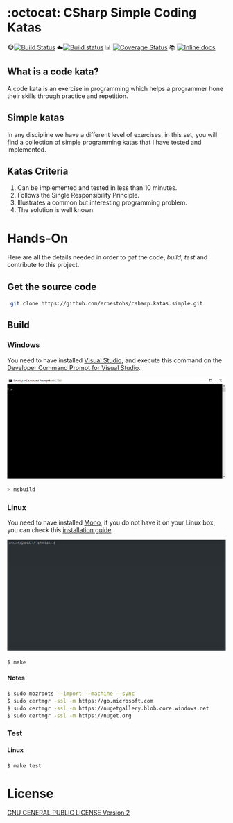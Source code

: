 # :octocat: CSharp Simple Coding Katas
:monkey_face:[![Build Status](https://travis-ci.org/ernestohs/csharp.katas.simple.svg)](https://travis-ci.org/ernestohs/csharp.katas.simple)
:cloud:[![Build status](https://ci.appveyor.com/api/projects/status/e7o2ga07i68f2kj4?svg=true)](https://ci.appveyor.com/project/ernestohs/csharp-katas-simple)
:bar_chart: [![Coverage Status](https://coveralls.io/repos/github/ernestohs/csharp.katas.simple/badge.svg?branch=master)](https://ci.appveyor.com/project/ernestohs/csharp-katas-simple/build/tests)
:books: [![Inline docs](http://inch-ci.org/github/bfontaine/badges2svg.svg)](https://github.com/ernestohs/csharp.katas.simple/wiki)

## What is a code kata?
A code kata is an exercise in programming which helps a programmer hone their skills through practice and repetition.

## Simple katas
In any discipline we have a different level of exercises, in this set, you will find a collection of simple programming katas that I have tested and implemented.

## Katas Criteria

1. Can be implemented and tested in less than 10 minutes.
2. Follows the Single Responsibility Principle.
3. Illustrates a common but interesting programming problem.
4. The solution is well known.

# Hands-On

Here are all the details needed in order to *get* the code, *build*, *test* and contribute to this project.

## Get the source code

```sh
 git clone https://github.com/ernestohs/csharp.katas.simple.git
```

## Build

### Windows
You need to have installed [Visual Studio](https://www.visualstudio.com/downloads/), and execute this command on the [Developer Command Prompt for Visual Studio](https://msdn.microsoft.com/en-us/library/ms229859(v=vs.110).aspx).

![Build on Windows](https://github.com/ernestohs/csharp.katas.simple/blob/master/doc/img/CSharp.Basic.Katas.Windows.gif)

```sh
> msbuild
```

### Linux

You need to have installed [Mono](http://www.mono-project.com/), if you do not have it on your Linux box, you can check this [installation guide](http://www.mono-project.com/docs/getting-started/install/linux/).

![Build on Linux](https://github.com/ernestohs/csharp.katas.simple/blob/master/doc/img/CSharp.Basic.Katas.Linux.gif)

```sh
$ make
```
#### Notes
```sh
$ sudo mozroots --import --machine --sync
$ sudo certmgr -ssl -m https://go.microsoft.com
$ sudo certmgr -ssl -m https://nugetgallery.blob.core.windows.net
$ sudo certmgr -ssl -m https://nuget.org
```

### Test

#### Linux

```sh
$ make test
```

# License

[GNU GENERAL PUBLIC LICENSE                       Version 2](https://github.com/ernestohs/csharp.katas.simple/blob/master/LICENSE)
